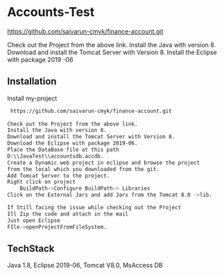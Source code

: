 
# Accounts-Test

https://github.com/saivarun-cmyk/finance-account.git
 
Check out the Project from the above link.
Install the Java with version 8.
Download and install the Tomcat Server with Version 8.
Install the Eclipse with package 2019 -06



## Installation

Install my-project

```bash
 https://github.com/saivarun-cmyk/finance-account.git
 
Check out the Project from the above link.
Install the Java with version 8.
Download and install the Tomcat Server with Version 8.
Download the Eclipse with package 2019-06.
Place the DataBase file at this path
D:\\JavaTest\\accountsdb.accdb.
Create a Dynamic web project in eclipse and browse the project
from the local which you downloaded from the git.
Add Tomcat Server to the project.
Right click on project 
    BuildPath->Configure BuildPath-> Libraries 
Click on the External Jars and add Jars from the Tomcat 8.0 ->lib.

If Still facing the issue while checking out the Project 
Ill Zip the code and attach in the mail
Just open Eclipse
FIle->openProjectFromFileSystem.

```
    
## TechStack
Java 1.8,
Eclipse 2019-06,
Tomcat V8.0,
MsAccess DB


